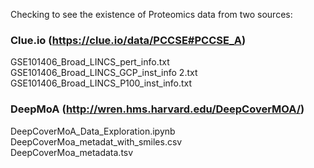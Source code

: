 Checking to see the existence of Proteomics data from two sources:

### Clue.io (https://clue.io/data/PCCSE#PCCSE_A)
GSE101406_Broad_LINCS_pert_info.txt
GSE101406_Broad_LINCS_GCP_inst_info 2.txt
GSE101406_Broad_LINCS_P100_inst_info.txt

### DeepMoA (http://wren.hms.harvard.edu/DeepCoverMOA/)
DeepCoverMoA_Data_Exploration.ipynb          
DeepCoverMoa_metadat_with_smiles.csv         
DeepCoverMoa_metadata.tsv                 
